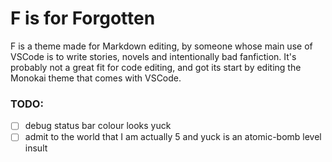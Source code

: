 # F is for Forgotten

F is a theme made for Markdown editing, by someone whose main use of VSCode is to write stories, novels and intentionally bad fanfiction. It's probably not a great fit for code editing, and got its start by editing the Monokai theme that comes with VSCode.

### TODO:
- [ ] debug status bar colour looks yuck
- [ ] admit to the world that I am actually 5 and yuck is an atomic-bomb level insult
